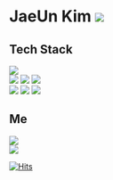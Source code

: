 JaeUn Kim <img src="https://img.shields.io/github/followers/jaeeeun93?style=social">
=========

Tech Stack
----------
<a href="#"><img src="https://img.shields.io/badge/Git-f05032?style=flat-square&logo=Git&logoColor=white"/></a><br>
<a href="#"><img src="https://img.shields.io/badge/HTML5-e34f26?style=flat-square&logo=HTML5&logoColor=white"/></a>
<a href="#"><img src="https://img.shields.io/badge/CSS3-1572b6?style=flat-square&logo=CSS3&logoColor=white"/></a>
<a href="#"><img src="https://img.shields.io/badge/JavaScript-f7df1e?style=flat-square&logo=JavaScript&logoColor=white"/></a><br>
<a href="#"><img src="https://img.shields.io/badge/Spring-6db33f?style=flat-square&logo=Spring&logoColor=white"/><a href="#"></a>
<a href="#"><img src="https://img.shields.io/badge/Java-007396?style=flat-square&logo=Java&logoColor=white"/></a>
<a href="#"><img src="https://img.shields.io/badge/MySQL-4479a1?style=flat-square&logo=MySQL&logoColor=white"/></a><br>

Me
--
<a href="https://velog.io/@jaeeeun93"><img src="https://img.shields.io/badge/velog-20c997?style=flat-square&logo=vimeo&logoColor=white"/></a><br>
<a href="mailto:jaeeeun93@gmail.com"><img src="https://img.shields.io/badge/Gmail-ea4335?style=flat-square&logo=Gmail&logoColor=white"/></a><br>

[![Hits](https://hits.seeyoufarm.com/api/count/incr/badge.svg?url=https%3A%2F%2Fgithub.com%2Fjaeeeun93%2Fhit-counter&count_bg=%23047BFE&title_bg=%23555555&icon=&icon_color=%23E7E7E7&title=hits&edge_flat=false)](https://hits.seeyoufarm.com)
